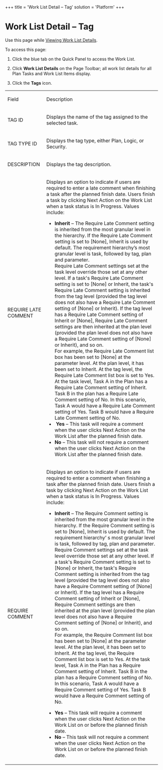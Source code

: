 +++
title = 'Work List Detail – Tag'
solution = 'Platform'
+++

# Work List Detail – Tag

<div class="use">

Use this page while [Viewing Work List
Details](../Use_Cases/View_Work_List_Details).

</div>

To access this page:

1.  Click the blue tab on the Quick Panel to access the Work List.

2.  Click **Work List Details** on the Page Toolbar; all work list
    details for all Plan Tasks and Work List Items display.

3.  Click the **Tags** icon.

<table>
<tbody>
<tr class="odd">
<td><p>Field</p></td>
<td><p>Description</p></td>
</tr>
<tr class="even">
<td><p>TAG ID</p></td>
<td><p>Displays the name of the tag assigned to the selected task.</p></td>
</tr>
<tr class="odd">
<td><p>TAG TYPE ID</p></td>
<td><p>Displays the tag type, either Plan, Logic, or Security.</p></td>
</tr>
<tr class="even">
<td><p>DESCRIPTION</p></td>
<td><p>Displays the tag description.</p></td>
</tr>
<tr class="odd">
<td><p>REQUIRE LATE COMMENT</p>
<p> </p></td>
<td><p>Displays an option to indicate if users are required to enter a late comment when finishing a task after the planned finish date. Users finish a task by clicking Next Action on the Work List when a task status is In Progress. Values include:</p>
<ul>
<li><strong>Inherit</strong> – The Require Late Comment setting is inherited from the most granular level in the hierarchy. If the Require Late Comment setting is set to [None], Inherit is used by default. The requirement hierarchy’s most granular level is task, followed by tag, plan and parameter.<br />
Require Late Comment settings set at the task level override those set at any other level. If a task's Require Late Comment setting is set to [None] or Inherit, the task's Require Late Comment setting is inherited from the tag level (provided the tag level does not also have a Require Late Comment setting of [None] or Inherit). If the tag level has a Require Late Comment setting of Inherit or [None], Require Late Comment settings are then inherited at the plan level (provided the plan level does not also have a Require Late Comment setting of [None] or Inherit), and so on.<br />
For example, the Require Late Comment list box has been set to [None] at the parameter level. At the plan level, it has been set to Inherit. At the tag level, the Require Late Comment list box is set to Yes. At the task level, Task A in the Plan has a Require Late Comment setting of Inherit. Task B in the plan has a Require Late Comment setting of No. In this scenario, Task A would have a Require Late Comment setting of Yes. Task B would have a Require Late Comment setting of No.</li>
<li> <strong>Yes</strong> – This task will require a comment when the user clicks Next Action on the Work List after the planned finish date.</li>
<li><strong>No</strong> – This task will not require a comment when the user clicks Next Action on the Work List after the planned finish date.</li>
</ul></td>
</tr>
<tr class="even">
<td><p>REQUIRE COMMENT</p></td>
<td><p>Displays an option to indicate if users are required to enter a comment when finishing a task after the planned finish date. Users finish a task by clicking Next Action on the Work List when a task status is In Progress. Values include:</p>
<ul>
<li><strong>Inherit</strong> – The Require Comment setting is inherited from the most granular level in the hierarchy. If the Require Comment setting is set to [None], Inherit is used by default. The requirement hierarchy’ s most granular level is task, followed by tag, plan and parameter.<br />
Require Comment settings set at the task level override those set at any other level. If a task's Require Comment setting is set to [None] or Inherit, the task's Require Comment setting is inherited from the tag level (provided the tag level does not also have a Require Comment setting of [None] or Inherit). If the tag level has a Require Comment setting of Inherit or [None], Require Comment settings are then inherited at the plan level (provided the plan level does not also have a Require Comment setting of [None] or Inherit), and so on.<br />
For example, the Require Comment list box has been set to [None] at the parameter level. At the plan level, it has been set to Inherit. At the tag level, the Require Comment list box is set to Yes. At the task level, Task A in the Plan has a Require Comment setting of Inherit. Task B in the plan has a Require Comment setting of No. In this scenario, Task A would have a Require Comment setting of Yes. Task B would have a Require Comment setting of No. </li>
</ul>
<ul>
<li><strong>Yes</strong> – This task will require a comment when the user clicks Next Action on the Work List on or before the planned finish date.</li>
<li><strong>No</strong> – This task will not require a comment when the user clicks Next Action on the Work List on or before the planned finish date.</li>
</ul></td>
</tr>
</tbody>
</table>
